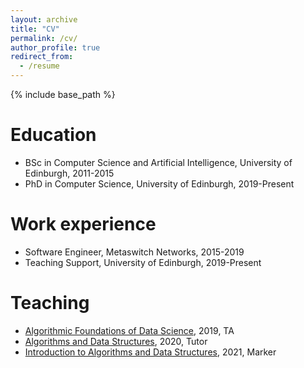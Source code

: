 ```yaml
---
layout: archive
title: "CV"
permalink: /cv/
author_profile: true
redirect_from:
  - /resume
---
```


{% include base_path %}

Education
======
* BSc in Computer Science and Artificial Intelligence, University of Edinburgh, 2011-2015
* PhD in Computer Science, University of Edinburgh, 2019-Present

Work experience
======
* Software Engineer, Metaswitch Networks, 2015-2019
* Teaching Support, University of Edinburgh, 2019-Present
  
Teaching
======
- [Algorithmic Foundations of Data Science](https://www.learn.ed.ac.uk/webapps/blackboard/content/listContent.jsp?course_id=_72136_1&content_id=_3836151_1), 2019, TA
- [Algorithms and Data Structures](https://www.inf.ed.ac.uk/teaching/courses/ads/), 2020, Tutor
- [Introduction to Algorithms and Data Structures](http://www.drps.ed.ac.uk/20-21/dpt/cxinfr08026.htm), 2021, Marker
  
